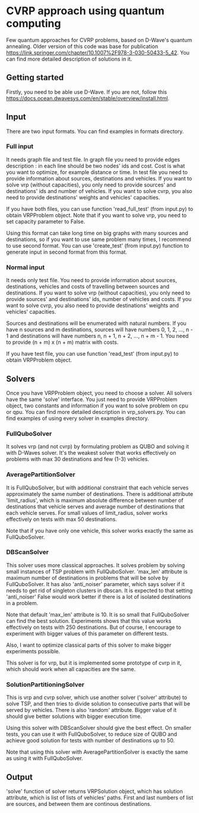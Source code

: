 # CVRP approach using quantum computing

Few quantum approaches for CVRP problems, based on D-Wave's quantum annealing. Older version of this code was base for publication https://link.springer.com/chapter/10.1007%2F978-3-030-50433-5_42. You can find more detailed description of solutions in it.

## Getting started

Firstly, you need to be able use D-Wave. If you are not, follow this https://docs.ocean.dwavesys.com/en/stable/overview/install.html.

## Input

There are two input formats. You can find examples in formats directory.

### Full input

It needs graph file and test file. In graph file you need to provide edges description : in each line should be two nodes' ids and cost. Cost is what you want to optimize, for example distance or time. In test file you need to provide information about sources, destinations and vehicles. If you want to solve vrp (without capacities), you only need to provide sources' and destinations' ids and number of vehicles. If you want to solve cvrp, you also need to provide destinations' weights and vehicles' capacities. 

If you have both files, you can use function 'read_full_test' (from input.py) to obtain VRPProblem object. Note that if you want to solve vrp, you need to set capacity parameter to False.

Using this format can take long time on big graphs with many sources and destinations, so if you want to use same problem many times, I recommend to use second format. You can use 'create_test' (from input.py) function to generate input in second format from this format.

### Normal input

It needs only test file. You need to provide information about sources, destinations, vehicles and costs of travelling between sources and destinations. If you want to solve vrp (without capacities), you only need to provide sources' and destinations' ids, number of vehicles and costs. If you want to solve cvrp, you also need to provide destinations' weights and vehicles' capacities.

Sources and destinations will be enumerated with natural numbers. If you have n sources and m destinations, sources will have numbers 0, 1, 2, ..., n - 1 and destinations will have numbers n, n + 1, n + 2, ..., n + m - 1. You need to provide (n + m) x (n + m) matrix with costs.   

If you have test file, you can use function 'read_test' (from input.py) to obtain VRPProblem object.

## Solvers

Once you have VRPProblem object, you need to choose a solver. All solvers have the same 'solve' interface. You just need to provide VRPProblem object, two constants and information if you want to solve problem on cpu or qpu. You can find more detailed description in vrp_solvers.py. You can find examples of using every solver in examples directory.

### FullQuboSolver

It solves vrp (and not cvrp) by formulating problem as QUBO and solving it with D-Waves solver. It's the weakest solver that works effectively on problems with max 30 destinations and few (1-3) vehicles. 

### AveragePartitionSolver

It is FullQuboSolver, but with additional constraint that each vehicle serves approximately the same number of destinations. There is additional attribute 'limit_radius', which is maximum absolute difference between number of destinations that vehicle serves and average number of destinations that each vehicle serves. For small values of limit_radius, solver works effectively on tests with max 50 destinations.

Note that if you have only one vehicle, this solver works exactly the same as FullQuboSolver.

### DBScanSolver

This solver uses more classical approaches. It solves problem by solving small instances of TSP problem with FullQuboSolver. 'max_len' attribute is maximum number of destinations in problems that will be solve by FullQuboSolver. It has also 'anti_noiser' parameter, which says solver if it needs to get rid of singleton clusters in dbscan. It is expected to that setting 'anti_noiser' False would work better if there is a lot of isolated destinations in a problem.

Note that default 'max_len' attribute is 10. It is so small that FullQuboSolver can find the best solution. Experiments shows that this value works effectively on tests with 250 destinations. But of course, I encourage to experiment with bigger values of this parameter on different tests.

Also, I want to optimize classical parts of this solver to make bigger experiments possible.

This solver is for vrp, but it is implemented some prototype of cvrp in it, which should work when all capacities are the same.

### SolutionPartitioningSolver

This is vrp and cvrp solver, which use another solver ('solver' attribute) to solve TSP, and then tries to divide solution to consecutive parts that will be served by vehicles. There is also 'random' attribute. Bigger value of it should give better solutions with bigger execution time.

Using this solver with DBScanSolver should give the best effect. On smaller tests, you can use it with FullQuboSolver, to reduce size of QUBO and achieve good solution for tests with number of destinations up to 50.

Note that using this solver with AveragePartitionSolver is exactly the same as using it with FullQuboSolver.

## Output

'solve' function of solver returns VRPSolution object, which has solution attribute, which is list of lists of vehicles' paths. First and last numbers of list are sources, and between them are continous destinations.
